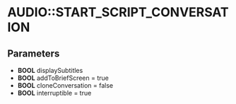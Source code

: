 # AUDIO::START_SCRIPT_CONVERSATION

## Parameters
* **BOOL** displaySubtitles
* **BOOL** addToBriefScreen = true
* **BOOL** cloneConversation = false
* **BOOL** interruptible = true